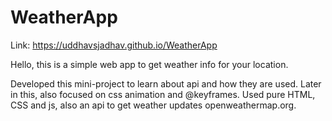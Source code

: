 # WeatherApp

Link: https://uddhavsjadhav.github.io/WeatherApp

Hello, this is a simple web app to get weather info for your location.

Developed this mini-project to learn about api and how they are used. Later in this, also focused on css animation and @keyframes.
Used pure HTML, CSS and js, also an api to get weather updates openweathermap.org.
